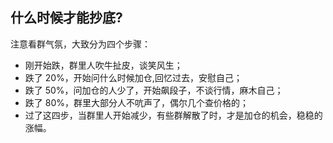 ## 什么时候才能抄底?
注意看群气氛，大致分为四个步骤：
- 刚开始跌，群里人吹牛扯皮，谈笑风生；
- 跌了 20%，开始问什么时候加仓,回忆过去，安慰自己；
- 跌了 50%，问加仓的人少了，开始飙段子，不谈行情，麻木自己；
- 跌了 80%，群里大部分人不吭声了，偶尔几个查价格的；
- 过了这四步，当群里人开始减少，有些群解散了时，才是加仓的机会，稳稳的涨幅。
